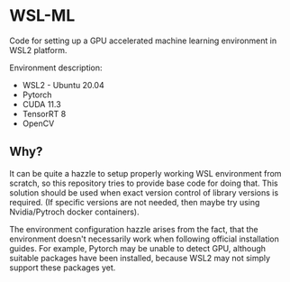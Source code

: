 # WSL-ML
Code for setting up a GPU accelerated machine learning environment in WSL2 platform.

Environment description:
* WSL2 - Ubuntu 20.04
* Pytorch
* CUDA 11.3
* TensorRT 8
* OpenCV

## Why?
It can be quite a hazzle to setup properly working WSL environment from scratch, so this
repository tries to provide base code for doing that. This solution should be used when exact version control of library versions is required. (If specific versions are not needed, then maybe try using Nvidia/Pytroch docker containers).

The environment configuration hazzle arises from the fact, that the environment doesn't necessarily work when following official installation guides. For example, Pytorch may be unable to detect GPU, although suitable packages have been installed, because WSL2 may not simply support these packages yet.
